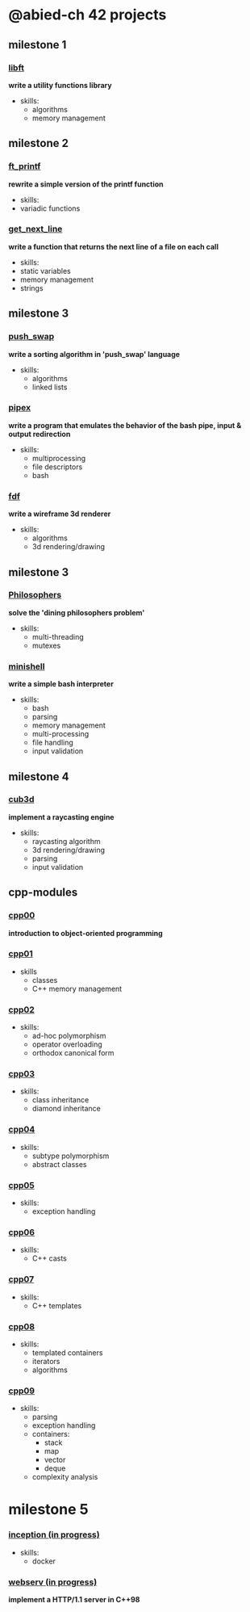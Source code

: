 # @abied-ch 42 projects
## milestone 1
### [libft](https://github.com/42-project-tracking/libft)
**write a utility functions library**
* skills: 
  * algorithms
  * memory management
## milestone 2
### [ft_printf](https://github.com/42-project-tracking/ft_printf) 
**rewrite a simple version of the printf function**
* skills:
 * variadic functions
### [get_next_line](https://github.com/42-project-tracking/get_next_line)
**write a function that returns the next line of a file on each call**
* skills:
 * static variables
 * memory management
 * strings
## milestone 3
### [push_swap](https://github.com/42-project-tracking/push_swap)
**write a sorting algorithm in 'push_swap' language**
* skills:
  * algorithms
  * linked lists
### [pipex](https://github.com/42-project-tracking/pipex)
**write a program that emulates the behavior of the bash pipe, input & output redirection**
* skills:
  * multiprocessing
  * file descriptors
  * bash
### [fdf](https://github.com/42-project-tracking/fdf)
**write a wireframe 3d renderer**
* skills:
  * algorithms
  * 3d rendering/drawing
## milestone 3
### [Philosophers](https://github.com/42-project-tracking/Philosophers)
**solve the 'dining philosophers problem'**
* skills:
   * multi-threading
   * mutexes
### [minishell](https://github.com/42-project-tracking/minishell)
**write a simple bash interpreter**
* skills:
   * bash
   * parsing
   * memory management
   * multi-processing
   * file handling
   * input validation
## milestone 4
### [cub3d](https://github.com/42-project-tracking/cub3d)
**implement a raycasting engine**
* skills:
   * raycasting algorithm
   * 3d rendering/drawing
   * parsing
   * input validation
## cpp-modules
### [cpp00](https://github.com/42-project-tracking/cpp-modules/cpp00)
**introduction to object-oriented programming**
### [cpp01](https://github.com/42-project-tracking/cpp-modules/cpp01)
* skills
   * classes
   * C++ memory management
### [cpp02](https://github.com/42-project-tracking/cpp-modules/cpp02)
* skills:
   * ad-hoc polymorphism
   * operator overloading
   * orthodox canonical form
### [cpp03](https://github.com/42-project-tracking/cpp-modules/cpp03)
* skills:
   * class inheritance
   * diamond inheritance
### [cpp04](https://github.com/42-project-tracking/cpp-modules/cpp04)
* skills:
   * subtype polymorphism
   * abstract classes
### [cpp05](https://github.com/42-project-tracking/cpp-modules/cpp05)
* skills:
   * exception handling
### [cpp06](https://github.com/42-project-tracking/cpp-modules/cpp06)
* skills:
   * C++ casts
### [cpp07](https://github.com/42-project-tracking/cpp-modules/cpp07)
* skills:
   * C++ templates
### [cpp08](https://github.com/42-project-tracking/cpp-modules/cpp08)
* skills:
   * templated containers
   * iterators
   * algorithms
### [cpp09](https://github.com/42-project-tracking/cpp-modules/cpp09)
* skills:
   * parsing
   * exception handling
   * containers:
      * stack
      * map
      * vector
      * deque
   * complexity analysis
# milestone 5
### [inception (in progress)](https://github.com/42-project-tracking/inception)
* skills:
   * docker
### [webserv (in progress)](https://github.com/42-project-tracking/webserv)
**implement a HTTP/1.1 server in C++98**
